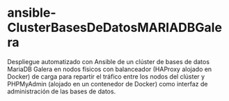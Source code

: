 # ansible-ClusterBasesDeDatosMARIADBGalera
Despliegue automatizado con Ansible de un clúster de bases de datos MariaDB Galera en nodos físicos con balanceador (HAProxy alojado en Docker) de carga para repartir el tráfico entre los nodos del clúster y PHPMyAdmin (alojado en un contenedor de Docker) como interfaz de administración de las bases de datos.

